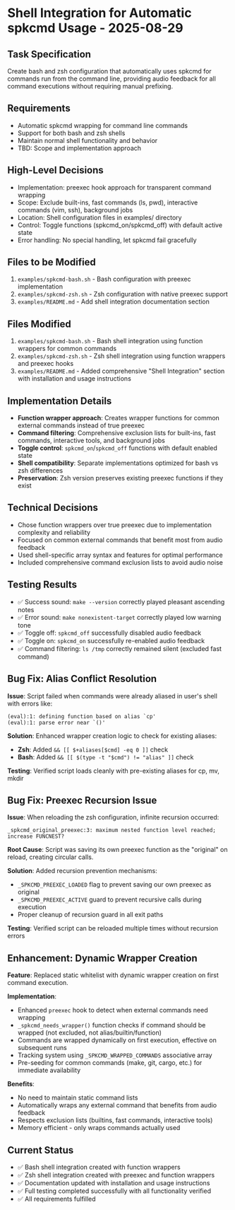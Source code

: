 # Shell Integration for Automatic spkcmd Usage - 2025-08-29

## Task Specification
Create bash and zsh configuration that automatically uses spkcmd for commands run from the command line, providing audio feedback for all command executions without requiring manual prefixing.

## Requirements
- Automatic spkcmd wrapping for command line commands
- Support for both bash and zsh shells
- Maintain normal shell functionality and behavior
- TBD: Scope and implementation approach

## High-Level Decisions
- Implementation: preexec hook approach for transparent command wrapping
- Scope: Exclude built-ins, fast commands (ls, pwd), interactive commands (vim, ssh), background jobs
- Location: Shell configuration files in examples/ directory
- Control: Toggle functions (spkcmd_on/spkcmd_off) with default active state
- Error handling: No special handling, let spkcmd fail gracefully

## Files to be Modified
1. `examples/spkcmd-bash.sh` - Bash configuration with preexec implementation
2. `examples/spkcmd-zsh.sh` - Zsh configuration with native preexec support  
3. `examples/README.md` - Add shell integration documentation section

## Files Modified
1. `examples/spkcmd-bash.sh` - Bash shell integration using function wrappers for common commands
2. `examples/spkcmd-zsh.sh` - Zsh shell integration using function wrappers and preexec hooks
3. `examples/README.md` - Added comprehensive "Shell Integration" section with installation and usage instructions

## Implementation Details
- **Function wrapper approach**: Creates wrapper functions for common external commands instead of true preexec
- **Command filtering**: Comprehensive exclusion lists for built-ins, fast commands, interactive tools, and background jobs
- **Toggle control**: `spkcmd_on`/`spkcmd_off` functions with default enabled state
- **Shell compatibility**: Separate implementations optimized for bash vs zsh differences
- **Preservation**: Zsh version preserves existing preexec functions if they exist

## Technical Decisions
- Chose function wrappers over true preexec due to implementation complexity and reliability
- Focused on common external commands that benefit most from audio feedback
- Used shell-specific array syntax and features for optimal performance
- Included comprehensive command exclusion lists to avoid audio noise

## Testing Results
- ✅ Success sound: `make --version` correctly played pleasant ascending notes
- ✅ Error sound: `make nonexistent-target` correctly played low warning tone
- ✅ Toggle off: `spkcmd_off` successfully disabled audio feedback
- ✅ Toggle on: `spkcmd_on` successfully re-enabled audio feedback
- ✅ Command filtering: `ls /tmp` correctly remained silent (excluded fast command)

## Bug Fix: Alias Conflict Resolution
**Issue**: Script failed when commands were already aliased in user's shell with errors like:
```
(eval):1: defining function based on alias `cp'
(eval):1: parse error near `()'
```

**Solution**: Enhanced wrapper creation logic to check for existing aliases:
- **Zsh**: Added `&& [[ $+aliases[$cmd] -eq 0 ]]` check
- **Bash**: Added `&& [[ $(type -t "$cmd") != "alias" ]]` check

**Testing**: Verified script loads cleanly with pre-existing aliases for cp, mv, mkdir

## Bug Fix: Preexec Recursion Issue
**Issue**: When reloading the zsh configuration, infinite recursion occurred:
```
_spkcmd_original_preexec:3: maximum nested function level reached; increase FUNCNEST?
```

**Root Cause**: Script was saving its own preexec function as the "original" on reload, creating circular calls.

**Solution**: Added recursion prevention mechanisms:
- `_SPKCMD_PREEXEC_LOADED` flag to prevent saving our own preexec as original
- `_SPKCMD_PREEXEC_ACTIVE` guard to prevent recursive calls during execution
- Proper cleanup of recursion guard in all exit paths

**Testing**: Verified script can be reloaded multiple times without recursion errors

## Enhancement: Dynamic Wrapper Creation
**Feature**: Replaced static whitelist with dynamic wrapper creation on first command execution.

**Implementation**: 
- Enhanced `preexec` hook to detect when external commands need wrapping
- `_spkcmd_needs_wrapper()` function checks if command should be wrapped (not excluded, not alias/builtin/function)
- Commands are wrapped dynamically on first execution, effective on subsequent runs
- Tracking system using `_SPKCMD_WRAPPED_COMMANDS` associative array
- Pre-seeding for common commands (make, git, cargo, etc.) for immediate availability

**Benefits**:
- No need to maintain static command lists
- Automatically wraps any external command that benefits from audio feedback
- Respects exclusion lists (builtins, fast commands, interactive tools)
- Memory efficient - only wraps commands actually used

## Current Status
- ✅ Bash shell integration created with function wrappers
- ✅ Zsh shell integration created with preexec and function wrappers  
- ✅ Documentation updated with installation and usage instructions
- ✅ Full testing completed successfully with all functionality verified
- ✅ All requirements fulfilled